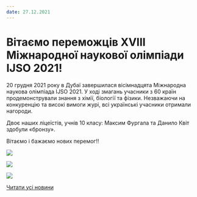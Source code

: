 ```yaml
---
date: 27.12.2021
---
```

# Вітаємо переможців XVIII Міжнародної наукової олімпіади IJSO 2021!

20 грудня 2021 року в Дубаї завершилася вісімнадцята Міжнародна наукова олімпіада IJSO 2021. У ході змагань учасники з 60 країн продемонстрували знання з хімії, біології та фізики. Незважаючи на конкуренцію та високі вимоги журі, всі українські учасники отримали нагороди.

Двоє наших ліцеїстів, учнів 10 класу: Максим Фургала та Данило Квіт здобули «бронзу».

Вітаємо і бажаємо нових перемог!!

![](/images/blog/вітаємо-переможців-xviii-міжнародної-наукової-олімпіади/kvit.jpg)

![](/images/blog/вітаємо-переможців-xviii-міжнародної-наукової-олімпіади/furgala.jpg)

![](/images/blog/вітаємо-переможців-xviii-міжнародної-наукової-олімпіади/nauk_olimp21.jpg)

[Читати усі новини](/news)

